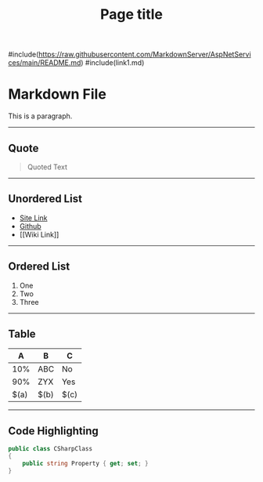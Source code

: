 ﻿---
title: Page title
copyright: 2021 - Gateway Programming School, Inc.
viewmodel: Namespace.ViewModel
view: IIndexView
a: 1
b: true
c: 'false'
MarkdownSidebar: form.md
---

#include(https://raw.githubusercontent.com/MarkdownServer/AspNetServices/main/README.md)
#include(link1.md)

# Markdown File

This is a paragraph.

---

## Quote

> Quoted Text

---

## Unordered List

* [Site Link](link1.md)
* [Github](https://github.com)
* [[Wiki Link]]

---

## Ordered List

1. One
2. Two
3. Three

---

## Table

| A   | B   | C   |
|-|-|-|
| 10% | ABC | No  |
| 90% | ZYX | Yes |
| $(a) | $(b) | $(c) |

---

## Code Highlighting

```csharp
public class CSharpClass
{
	public string Property { get; set; }
}
```
